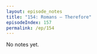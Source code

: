 ```yaml
---
layout: episode_notes
title: "154: Romans — Therefore"
episodeIndex: 157
permalink: /ep/154
---
```

No notes yet.
